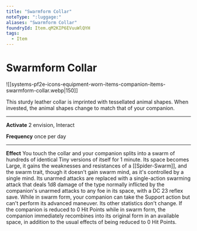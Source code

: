 ```yaml
---
title: "Swarmform Collar"
noteType: ":luggage:"
aliases: "Swarmform Collar"
foundryId: Item.qM2KIP6EVuuWlQYH
tags:
  - Item
---
```


# Swarmform Collar
![[systems-pf2e-icons-equipment-worn-items-companion-items-swarmform-collar.webp|150]]

This sturdy leather collar is imprinted with tessellated animal shapes. When invested, the animal shapes change to match that of your companion.

* * *

**Activate** 2 envision, Interact

**Frequency** once per day

* * *

**Effect** You touch the collar and your companion splits into a swarm of hundreds of identical Tiny versions of itself for 1 minute. Its space becomes Large, it gains the weaknesses and resistances of a [[Spider-Swarm]], and the swarm trait, though it doesn't gain swarm mind, as it's controlled by a single mind. Its unarmed attacks are replaced with a single-action swarming attack that deals 1d8 damage of the type normally inflicted by the companion's unarmed attacks to any foe in its space, with a DC 23 reflex save. While in swarm form, your companion can take the Support action but can't perform its advanced maneuver. Its other statistics don't change. If the companion is reduced to 0 Hit Points while in swarm form, the companion immediately recombines into its original form in an available space, in addition to the usual effects of being reduced to 0 Hit Points.
